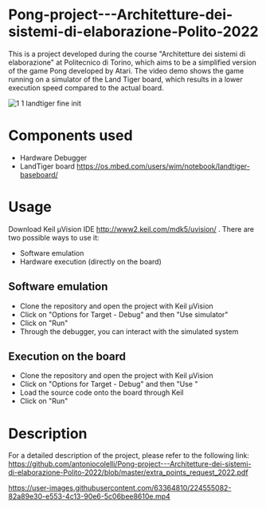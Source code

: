 # Pong-project---Architetture-dei-sistemi-di-elaborazione-Polito-2022
This is a project developed during the course "Architetture dei sistemi di elaborazione" at Politecnico di Torino, which aims to be a simplified version of the game Pong developed by Atari. The video demo shows the game running on a simulator of the Land Tiger board, which results in a lower execution speed compared to the actual board.

![1 1 landtiger fine init](https://user-images.githubusercontent.com/63364810/224555052-aa5c3ecd-abc8-4030-b33b-db7874765a53.png)

# Components used
* Hardware Debugger
* LandTiger board https://os.mbed.com/users/wim/notebook/landtiger-baseboard/
# Usage
Download Keil µVision IDE http://www2.keil.com/mdk5/uvision/ .
There are two possible ways to use it:

* Software emulation
* Hardware execution (directly on the board)
## Software emulation
- Clone the repository and open the project with Keil µVision
- Click on "Options for Target - Debug" and then "Use simulator"
- Click on "Run"
- Through the debugger, you can interact with the simulated system
## Execution on the board
- Clone the repository and open the project with Keil µVision
- Click on "Options for Target - Debug" and then "Use <debugger>"
- Load the source code onto the board through Keil
- Click on "Run"
# Description
For a detailed description of the project, please refer to the following link: https://github.com/antoniocolelli/Pong-project---Architetture-dei-sistemi-di-elaborazione-Polito-2022/blob/master/extra_points_request_2022.pdf

https://user-images.githubusercontent.com/63364810/224555082-82a89e30-e553-4c13-90e6-5c06bee8610e.mp4
